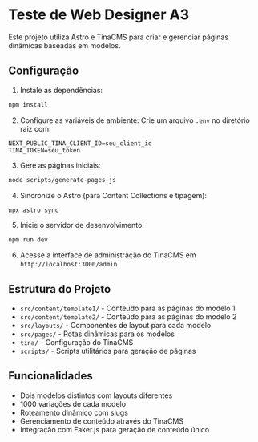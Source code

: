# Teste de Web Designer A3

Este projeto utiliza Astro e TinaCMS para criar e gerenciar páginas dinâmicas baseadas em modelos.

## Configuração

1. Instale as dependências:
```bash
npm install
```

2. Configure as variáveis de ambiente:
Crie um arquivo `.env` no diretório raiz com:
```
NEXT_PUBLIC_TINA_CLIENT_ID=seu_client_id
TINA_TOKEN=seu_token
```

3. Gere as páginas iniciais:
```bash
node scripts/generate-pages.js
```

4. Sincronize o Astro (para Content Collections e tipagem):
```bash
npx astro sync
```

5. Inicie o servidor de desenvolvimento:
```bash
npm run dev
```

6. Acesse a interface de administração do TinaCMS em `http://localhost:3000/admin`

## Estrutura do Projeto

- `src/content/template1/` - Conteúdo para as páginas do modelo 1
- `src/content/template2/` - Conteúdo para as páginas do modelo 2
- `src/layouts/` - Componentes de layout para cada modelo
- `src/pages/` - Rotas dinâmicas para os modelos
- `tina/` - Configuração do TinaCMS
- `scripts/` - Scripts utilitários para geração de páginas

## Funcionalidades

- Dois modelos distintos com layouts diferentes
- 1000 variações de cada modelo
- Roteamento dinâmico com slugs
- Gerenciamento de conteúdo através do TinaCMS
- Integração com Faker.js para geração de conteúdo único
